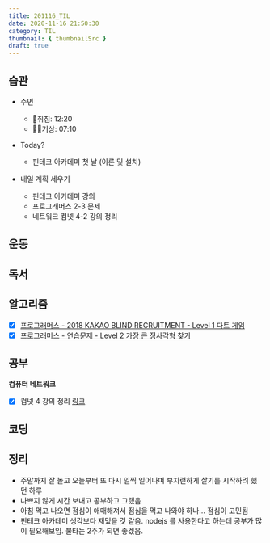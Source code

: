 ```yaml
---
title: 201116_TIL
date: 2020-11-16 21:50:30
category: TIL
thumbnail: { thumbnailSrc }
draft: true
---
```


## 습관

- 수면
    - 🛌취침: 12:20
    - 🙆‍♀️기상: 07:10
    
- Today?
    - 핀테크 아카데미 첫 날 (이론 및 설치)

-  내일 계획 세우기
    - 핀테크 아카데미 강의
    - 프로그래머스 2-3 문제
    - 네트워크 컴넷 4-2 강의 정리

## 운동

## 독서


## 알고리즘

- [x]  [프로그래머스 - 2018 KAKAO BLIND RECRUITMENT - Level 1 다트 게임](https://programmers.co.kr/learn/courses/30/lessons/17682)
- [x]  [프로그래머스 - 연습문제 - Level 2 가장 큰 정사각형 찾기](https://programmers.co.kr/learn/courses/30/lessons/12905)

## 공부

**컴퓨터 네트워크**
- [x]  컴넷 4 강의 정리 [링크](https://changhwan-devlog.netlify.app/Network/Application_architecture_HTTP/)

## 코딩

## 정리

- 주말까지 잘 놀고 오늘부터 또 다시 일찍 일어나며 부지런하게 살기를 시작하려 했던 하루
- 나쁘지 않게 시간 보내고 공부하고 그랬음
- 아침 먹고 나오면 점심이 애매해져서 점심을 먹고 나와야 하나... 점심이 고민됨 
- 핀테크 아카데미 생각보다 재밌을 것 같음. nodejs 를 사용한다고 하는데 공부가 많이 필요해보임. 불타는 2주가 되면 좋겠음.

